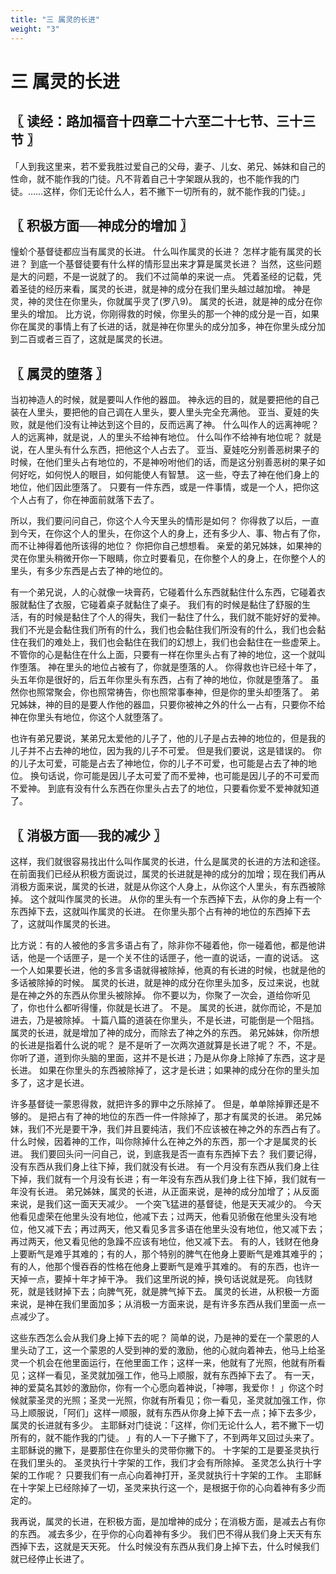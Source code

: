 ```yaml
---
title: "三 属灵的长进"
weight: "3"
---
```


# 三 属灵的长进


## 〖 读经：路加福音十四章二十六至二十七节、三十三节 〗

「人到我这里来，若不爱我胜过爱自己的父母，妻子、儿女、弟兄、姊妹和自己的性命，就不能作我的门徒。凡不背着自己十字架跟从我的，也不能作我的门徒。……这样，你们无论什么人，若不撇下一切所有的，就不能作我的门徒。」

## 〖 积极方面──神成分的增加 〗

憧蚧个基督徒都应当有属灵的长进。
什么叫作属灵的长进？
怎样才能有属灵的长进？
到底一个基督徒要有什么样的情形显出来才算是属灵长进？
当然，这些问题是大的问题，不是一说就了的。
我们不过简单的来说一点。
凭着圣经的记载，凭着圣徒的经历来看，属灵的长进，就是神的成分在我们里头越过越加增。
神是灵，神的灵住在你里头，你就属乎灵了(罗八9)。
属灵的长进，就是神的成分在你里头的增加。
比方说，你刚得救的时候，你里头的那一个神的成分是一百，如果你在属灵的事情上有了长进的话，就是神在你里头的成分加多，神在你里头成分加到二百或者三百了，这就是属灵的长进。

## 〖 属灵的堕落 〗

当初神造人的时候，就是要叫人作他的器皿。
神永远的目的，就是要把他的自己装在人里头，要把他的自己调在人里头，要人里头完全充满他。
亚当、夏娃的失败，就是他们没有让神达到这个目的，反而远离了神。
什么叫作人的远离神呢？
人的远离神，就是说，人的里头不给神有地位。
什么叫作不给神有地位呢？
就是说，在人里头有什么东西，把他这个人占去了。
亚当、夏娃吃分别善恶树果子的时候，在他们里头占有地位的，不是神吩咐他们的话，而是这分别善恶树的果子如何好吃，如何悦人的眼目，如何能使人有智慧。
这一些，夺去了神在他们身上的地位，他们因此堕落了。
只要有一件东西，或是一件事情，或是一个人，把你这个人占有了，你在神面前就落下去了。

所以，我们要问问自己，你这个人今天里头的情形是如何？
你得救了以后，一直到今天，在你这个人的里头，在你这个人的身上，还有多少人、事、物占有了你，而不让神得着他所该得的地位？
你把你自己想想看。
亲爱的弟兄姊妹，如果神的灵在你里头稍微开你一下眼睛，你立时要看见，在你整个人的身上，在你整个人的里头，有多少东西是占去了神的地位的。

有一个弟兄说，人的心就像一块膏药，它碰着什么东西就黏住什么东西，它碰着衣服就黏住了衣服，它碰着桌子就黏住了桌子。
我们有的时候是黏住了舒服的生活，有的时候是黏住了个人的得失，我们一黏住了什么，我们就不能好好的爱神。
我们不光是会黏住我们所有的什么，我们也会黏住我们所没有的什么，我们也会黏住在我们的难处上，我们也会黏住在我们的幻想上，我们也会黏住在一些虚荣上。
不管你的心是黏住在什么上面，只要有一样在你里头占有了神的地位，这一个就叫作堕落。
神在里头的地位占被有了，你就是堕落的人。
你得救也许已经十年了，头五年你是很好的，后五年你里头有东西，占有了神的地位，你就是堕落了。
虽然你也照常聚会，你也照常祷告，你也照常事奉神，但是你的里头却堕落了。
弟兄姊妹，神的目的是要人作他的器皿，只要你被神之外的什么一占有，只要你不给神在你里头有地位，你这个人就堕落了。

也许有弟兄要说，某弟兄太爱他的儿子了，他的儿子是占去神的地位的，但是我的儿子并不占去神的地位，因为我的儿子不可爱。
但是我们要说，这是错误的。
你的儿子太可爱，可能是占去了神地位，你的儿子不可爱，也可能是占去了神的地位。
换句话说，你可能是因儿子太可爱了而不爱神，也可能是因儿子的不可爱而不爱神。
到底有没有什么东西在你里头占去了的地位，只要看你爱不爱神就知道了。

## 〖 消极方面──我的减少 〗

这样，我们就很容易找出什么叫作属灵的长进，什么是属灵的长进的方法和途径。
在前面我们已经从积极方面说过，属灵的长进就是神的成分的加增；现在我们再从消极方面来说，属灵的长进，就是从你这个人身上，从你这个人里头，有东西被除掉。
这个就叫作属灵的长进。
从你的里头有一个东西掉下去，从你的身上有一个东西掉下去，这就叫作属灵的长进。
在你里头那个占有神的地位的东西掉下去了，这就叫作属灵的长进。

比方说：有的人被他的多言多语占有了，除非你不碰着他，你一碰着他，都是他讲话，他是一个话匣子，是一个关不住的话匣子，他一直的说话，一直的说话。
这一个人如果要长进，他的多言多语就得被除掉，他真的有长进的时候，也就是他的多话被除掉的时候。
属灵的长进，就是神的成分在你里头加多，反过来说，也就是在神之外的东西从你里头被除掉。
你不要以为，你聚了一次会，道给你听见了，你也什么都听得懂，你就是长进了。
不是。
属灵的长进，就你而论，不是加进去，乃是被除掉。
十篇八篇的道装在你里头，不是长进，可能倒是一个阻挡。
属灵的长进，就是增加了神的成分，而除去了神之外的东西。
弟兄姊妹，你所想的长进是指着什么说的呢？
是不是听了一次两次道就算是长进了呢？
不，不是。
你听了道，道到你头脑的里面，这并不是长进；乃是从你身上除掉了东西，这才是长进。
如果在你里头的东西被除掉了，这才是长进；如果神的成分在你的里头加多了，这才是长进。

许多基督徒一蒙恩得救，就把许多的罪中之乐除掉了。
但是，单单除掉罪还是不够的。
是把占有了神的地位的东西一件一件除掉了，那才有属灵的长进。
弟兄姊妹，我们不光是要干净，我们并且要纯洁，我们不应该被在神之外的东西占有了。
什么时候，因着神的工作，叫你除掉什么在神之外的东西，那一个才是属灵的长进。
我们要回头问一问自己，说，到底我是否一直有东西掉下去？
我们要记得，没有东西从我们身上往下掉，我们就没有长进。
有一个月没有东西从我们身上往下掉，我们就有一个月没有长进；有一年没有东西从我们身上往下掉，我们就有一年没有长进。
弟兄姊妹，属灵的长进，从正面来说，是神的成分加增了；从反面来说，是我们这一面天天减少。
一个突飞猛进的基督徒，他是天天减少的。
今天他看见虚荣在他里头没有地位，他减下去；过两天，他看见骄傲在他里头没有地位，他又减下去；再过两天，他又看见多言多语在他里头没有地位，他又减下去；再过两天，他又看见他的急躁不应该有地位，他又减下去。
有的人，钱财在他身上要断气是难乎其难的；有的人，那个特别的脾气在他身上要断气是难其难乎的；有的人，他那个慢吞吞的性格在他身上要断气是难乎其难的。
有的东西，也许一天掉一点，要掉十年才掉干净。
我们这里所说的掉，换句话说就是死。
向钱财死，就是钱财掉下去；向脾气死，就是脾气掉下去。
属灵的长进，从积极一方面来说，是神在我们里面加多；从消极一方面来说，是有许多东西从我们里面一点一点减少了。

这些东西怎么会从我们身上掉下去的呢？
简单的说，乃是神的爱在一个蒙恩的人里头动了工，这一个蒙恩的人受到神的爱的激励，他的心就向着神去，他马上给圣灵一个机会在他里面运行，在他里面工作；这样一来，他就有了光照，他就有所看见；这样一看见，圣灵就加强工作，他马上顺服，就有东西掉下去了。
有一天，神的爱莫名其妙的激励你，你有一个心愿向着神说，「神哪，我爱你！
」你这个时候就蒙圣灵的光照；圣灵一光照，你就有所看见；你一看见，圣灵就加强工作，你马上顺服说，「阿们」这样一顺服，就有东西从你身上掉下去一点；掉下去多少，属灵的长进就有多少。
主耶稣对门徒说：「这样，你们无论什么人，若不撇下一切所有的，就不能作我的门徒。
」有的人一下子撇下了，不到两年又回过头来了。
主耶稣说的撇下，是要那住在你里头的灵带你撇下的。
十字架的工是要圣灵执行在我们里头的。
圣灵执行十字架的工作，我们才会有所除掉。
圣灵怎么执行十字架的工作呢？
只要我们有一点心向着神打开，圣灵就执行十字架的工作。
主耶稣在十字架上已经除掉了一切，圣灵来执行这一个，是根据于你的心向着神有多少而定的。

我再说，属灵的长进，在积极方面，是加增神的成分；在消极方面，是减去占有你的东西。
减去多少，在乎你的心向着神有多少。
我们巴不得从我们身上天天有东西掉下去，这就是天天死。
什么时候没有东西从我们身上掉下去，什么时候我们就已经停止长进了。
